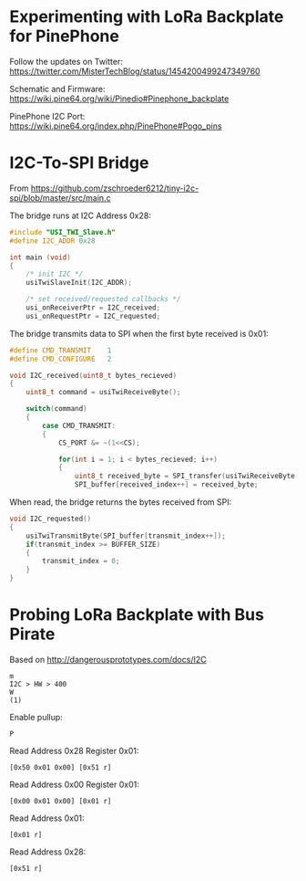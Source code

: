 # Experimenting with LoRa Backplate for PinePhone

Follow the updates on Twitter: https://twitter.com/MisterTechBlog/status/1454200499247349760

Schematic and Firmware: https://wiki.pine64.org/wiki/Pinedio#Pinephone_backplate

PinePhone I2C Port: https://wiki.pine64.org/index.php/PinePhone#Pogo_pins

# I2C-To-SPI Bridge

From https://github.com/zschroeder6212/tiny-i2c-spi/blob/master/src/main.c

The bridge runs at I2C Address 0x28:

```c
#include "USI_TWI_Slave.h"
#define I2C_ADDR 0x28

int main (void)
{   
    /* init I2C */
    usiTwiSlaveInit(I2C_ADDR);

    /* set received/requested callbacks */
    usi_onReceiverPtr = I2C_received;
    usi_onRequestPtr = I2C_requested;
```

The bridge transmits data to SPI when the first byte received is 0x01:

```c
#define CMD_TRANSMIT    1
#define CMD_CONFIGURE   2

void I2C_received(uint8_t bytes_recieved)
{
    uint8_t command = usiTwiReceiveByte();

    switch(command)
    {
        case CMD_TRANSMIT:
        {
            CS_PORT &= ~(1<<CS);

            for(int i = 1; i < bytes_recieved; i++)
            {
                uint8_t received_byte = SPI_transfer(usiTwiReceiveByte());
                SPI_buffer[received_index++] = received_byte;
```

When read, the bridge returns the bytes received from SPI:

```c
void I2C_requested()
{
    usiTwiTransmitByte(SPI_buffer[transmit_index++]);
    if(transmit_index >= BUFFER_SIZE)
    {
        transmit_index = 0;
    }
}
```

# Probing LoRa Backplate with Bus Pirate

Based on http://dangerousprototypes.com/docs/I2C

```text
m
I2C > HW > 400
W
(1)
```

Enable pullup:

```text
P
```

Read Address 0x28 Register 0x01:

```text
[0x50 0x01 0x00] [0x51 r]
```

Read Address 0x00 Register 0x01:

```text
[0x00 0x01 0x00] [0x01 r]
```

Read Address 0x01:
```text
[0x01 r]
```

Read Address 0x28:

```text
[0x51 r]
```

